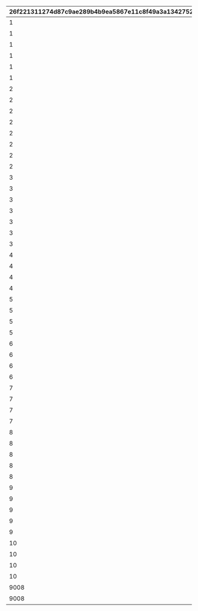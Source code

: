 |26f221311274d87c9ae289b4b9ea5867e11c8f49a3a1342752f29b4fb413c5c8|93c51e733333834b56301d0e0f18e1472e9a0ddb72f9bae4d5d08f8df1cdc85d|69f421cc5a7821491ad6e814e214940b97edb846807077f4fc83cd4c4b0d37a0|06f361461da1e9db9c2124230dd82738c1c9fe0a9295816b1d8eb7fa3aec5552|1669dff5b3399c2d0b05d5e640df1de93683b60d82a573db6794d0e155ccb023|
| --- | --- | --- | --- | --- |
|1|1|1|112001|凯露（新年）|
|1|2|1|111801|佩可莉姆（新年）|
|1|3|1|111901|可可萝（新年）|
|1|4|1|115001|似似花（新年）|
|1|5|1|108801|优衣（新年）|
|1|6|1|108701|日和莉（新年）|
|2|1|1|116401|优妮（圣学祭）|
|2|2|1|121301|胡桃（舞台）|
|2|3|1|121401|美咲（舞台）|
|2|4|1|121601|祈梨（怪盗）|
|2|5|1|122001|忍（海盗）|
|2|6|1|121901|杏奈（海盗）|
|2|7|1|122201|由加莉（露营）|
|2|8|1|122301|斑比|
|3|1|1|122601|优衣（夏日）|
|3|2|1|122701|镜华（夏日）|
|3|3|1|123101|真步（探索者）|
|3|4|1|123201|绫音（探索者）|
|3|5|1|123701|七七香（万圣节）|
|3|6|1|123901|茉莉（狂野）|
|3|7|1|124201|纯（圣诞节）|
|4|1|1|121001|佩可莉姆（超负荷）|
|4|2|1|121101|凯露（超负荷）|
|4|3|1|115501|可可萝（礼服）|
|4|4|1|109101|静流（情人节）|
|5|1|1|107501|佩可莉姆（夏日）|
|5|2|1|107801|凯露（夏日）|
|5|3|1|110301|咲恋（夏日）|
|5|4|1|110001|铃奈（夏日）|
|6|1|1|107701|铃莓（夏日）|
|6|2|1|107901|珠希（夏日）|
|6|3|1|110601|真步（夏日）|
|6|4|1|110401|真琴（夏日）|
|7|1|1|117201|望（夏日）|
|7|2|1|117001|惠理子（夏日）|
|7|3|1|113101|流夏（夏日）|
|7|4|1|113401|初音（夏日）|
|8|1|1|108101|忍（万圣节）|
|8|2|1|108301|美咲（万圣节）|
|8|3|1|111101|镜华（万圣节）|
|8|4|1|113901|纺希（万圣节）|
|8|5|1|117701|香织（万圣节）|
|9|1|1|108401|千歌（圣诞节）|
|9|2|1|108601|绫音（圣诞节）|
|9|3|1|111501|克莉丝提娜（圣诞节）|
|9|4|1|114401|秋乃（圣诞节）|
|9|5|1|119901|宫子（圣诞节）|
|10|1|1|111801|佩可莉姆（新年）|
|10|2|1|115001|似似花（新年）|
|10|3|1|120701|雪菲（新年）|
|10|4|1|120901|伊莉亚（新年）|
|9008|1|1|125301|可可萝（游骑兵）|
|9008|2|1|125401|栞（游骑兵）|